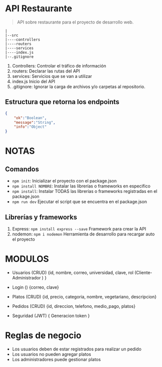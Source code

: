 # API Restaurante

> API sobre restaurante para el proyecto de desarrollo web.

```
|
|--src
|----controllers
|----routers
|----services
|----index.js
|--.gitignore
```
1. Controllers: Controlar el tráfico de información
2. routers: Declarar las rutas del API
3. services: Servicios que se van a utilizar
4. index.js Inicio del API
5. .gitignore: Ignorar la carga de archivos y/o carpetas al repositorio.

## Estructura que retorna los endpoints
```json
{
    "ok":"Boolean",
    "message":"String",
    "info":"Object"
}
```

# NOTAS
## Comandos 
- `npm init`: Inicializar el proyecto con el package.json
- `npm install NOMBRE`: Instalar las librerías o frameworks en especifico
- `npm install`: Instalar TODAS las librerías o frameworks registradas en el package.json
- `npm run dev` Ejecutar el script que se encuentra en el package.json

## Librerías y frameworks
1. Express: `npm install express --save`  Framework para crear la API
2. nodemon: `npm i nodemon` Herramienta de desarrollo para recargar auto el proyecto


# MODULOS

- Usuarios (CRUD) {id, nombre, correo, universidad, clave, rol (Cliente-Administrador ) }

- Login () {correo, clave}

- Platos (CRUD) {id, precio, categoria, nombre, vegetariano, descripcion}
- Pedidos  (CRUD) {id, direccion, telefono, medio_pago, platos}
- Seguridad (JWT) { Generacion token }

# Reglas de negocio
- Los usuarios deben de estar registrados para realizar un pedido
- Los usuarios no pueden agregar platos 
-  Los administradores puede gestionar platos



